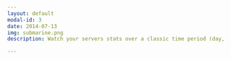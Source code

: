 ```yaml
---
layout: default
modal-id: 3 
date: 2014-07-13
img: submarine.png
description: Watch your servers stats over a classic time period (day, week, month, year) or define your own time range

---
```

